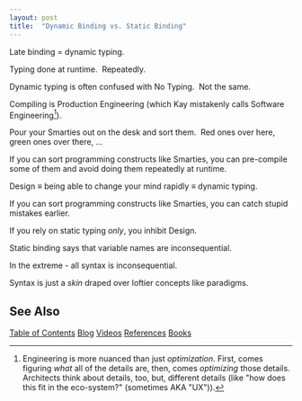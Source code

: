 ```yaml
---
layout: post
title:  "Dynamic Binding vs. Static Binding"
---
```


Late binding = dynamic typing.  

Typing done at runtime.  Repeatedly.

Dynamic typing is often confused with No Typing.  Not the same.

Compiling is Production Engineering (which Kay mistakenly calls Software Engineering[^eng]).

[^eng]: Engineering is more nuanced than just *optimization*.  First, comes figuring *what* all of the details are, then, comes *optimizing* those details.  Architects think about details, too, but, different details (like "how does this fit in the eco-system?" (sometimes AKA "UX")).

Pour your Smarties out on the desk and sort them.  Red ones over here, green ones over there, …

If you can sort programming constructs like Smarties, you can pre-compile some of them and avoid doing them repeatedly at runtime.

Design ≡ being able to change your mind rapidly ≡ dynamic typing.

If you can sort programming constructs like Smarties, you can catch stupid mistakes earlier.

If you rely on static typing *only*, you inhibit Design.

Static binding says that variable names are inconsequential.

In the extreme - all syntax is inconsequential.

Syntax is just a *skin* draped over loftier concepts like paradigms.

## See Also

[Table of Contents](https://guitarvydas.github.io/2021/12/10/Table-of-Contents-Dec-01-2021.html)
[Blog](https://guitarvydas.github.io)
[Videos](https://www.youtube.com/channel/UC9EJr0nKHwadbHUtc5zHdmQ/videos)
[References](https://guitarvydas.github.io/2021/01/14/References.html)
[Books](https://leanpub.com/u/paul-tarvydas.html)

<script src="https://utteranc.es/client.js" 
        repo="guitarvydas/guitarvydas.github.io" 
        issue-term="pathname" 
        theme="github-light" 
        crossorigin="anonymous" > 
</script> 
